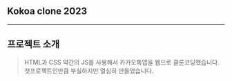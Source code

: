 ## Kokoa clone 2023
------
프로젝트 소개
-----
>HTML과 CSS 약간의 JS를 사용해서 카카오톡앱을 웹으로 클론코딩했습니다.
>첫프로젝트인만큼 부실하지만 열심히 만들었습니다.
